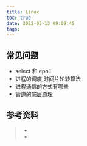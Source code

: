 ```yaml
---
title: Linux
toc: true
date: 2022-05-13 09:09:45
tags:
---
```


## 常见问题

- select 和 epoll
- 进程的调度,时间片轮转算法
- 进程通信的方式有哪些
- 管道的底层原理



## 参考资料
> - []()
> - []()

